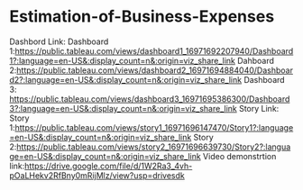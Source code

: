 # Estimation-of-Business-Expenses
Dashbord Link:
Dashboard 1:https://public.tableau.com/views/dashboard1_16971692207940/Dashboard1?:language=en-US&:display_count=n&:origin=viz_share_link
Dahboard 2:https://public.tableau.com/views/dashboard2_16971694884040/Dashboard2?:language=en-US&:display_count=n&:origin=viz_share_link
Dashboard 3: https://public.tableau.com/views/dashboard3_16971695386300/Dashboard3?:language=en-US&:display_count=n&:origin=viz_share_link
Story Link:
Story 1:https://public.tableau.com/views/story1_16971696147470/Story1?:language=en-US&:display_count=n&:origin=viz_share_link
Story 2:https://public.tableau.com/views/story2_16971696639730/Story2?:language=en-US&:display_count=n&:origin=viz_share_link
Video demonstrtion link:https://drive.google.com/file/d/1W2Ra3_4vh-pOaLHekv2RfBny0mRijMlz/view?usp=drivesdk
